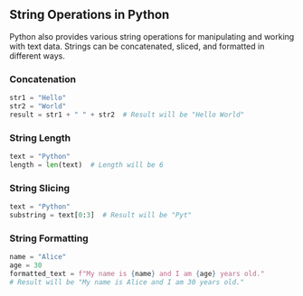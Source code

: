 
## String Operations in Python

Python also provides various string operations for manipulating and working with text data. Strings can be concatenated, sliced, and formatted in different ways.

### Concatenation
```python
str1 = "Hello"
str2 = "World"
result = str1 + " " + str2  # Result will be "Hello World"
```

### String Length
```python
text = "Python"
length = len(text)  # Length will be 6
```

### String Slicing
```python
text = "Python"
substring = text[0:3]  # Result will be "Pyt"
```

### String Formatting
```python
name = "Alice"
age = 30
formatted_text = f"My name is {name} and I am {age} years old."
# Result will be "My name is Alice and I am 30 years old."
